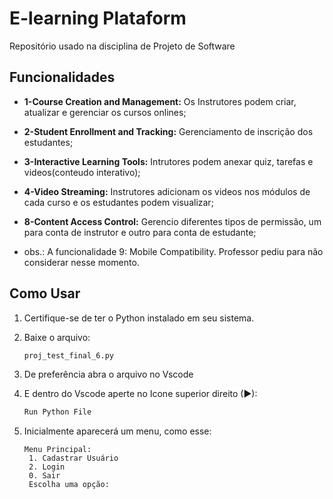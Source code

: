# E-learning Plataform
Repositório usado na disciplina de Projeto de Software 


## Funcionalidades

- **1-Course Creation and Management:** Os Instrutores podem criar, atualizar e gerenciar os cursos onlines;
  
- **2-Student Enrollment and Tracking:** Gerenciamento de inscrição dos estudantes;

- **3-Interactive Learning Tools:** Intrutores podem anexar quiz, tarefas e videos(conteudo interativo);

- **4-Video Streaming:** Instrutores adicionam os videos nos módulos de cada curso e os estudantes podem visualizar;

- **8-Content Access Control:** Gerencio diferentes tipos de permissão, um para conta de instrutor e outro para conta de estudante;

- obs.: A funcionalidade 9: Mobile Compatibility. Professor pediu para não considerar nesse momento.


## Como Usar

1. Certifique-se de ter o Python instalado em seu sistema.

2. Baixe o arquivo:
   	 ```bash
   proj_test_final_6.py
3. De preferência abra o arquivo no Vscode

4. E dentro do Vscode aperte no Icone superior direito (▶):
    ```bash
   Run Python File

5. Inicialmente aparecerá um menu, como esse:
   ```
   Menu Principal:
    1. Cadastrar Usuário
    2. Login
    0. Sair
    Escolha uma opção:
